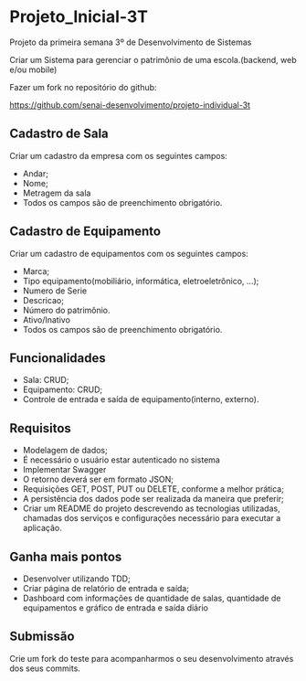 # Projeto_Inicial-3T
Projeto da primeira semana 3º de Desenvolvimento de Sistemas

Criar um Sistema para gerenciar o patrimônio de uma escola.(backend, web e/ou mobile)

Fazer um fork no repositório do github:

https://github.com/senai-desenvolvimento/projeto-individual-3t

## Cadastro de Sala
  
  Criar um cadastro da empresa com os seguintes campos:
  - Andar;
  - Nome;
  - Metragem da sala
  - Todos os campos são de preenchimento obrigatório.

## Cadastro de Equipamento
  
  Criar um cadastro de equipamentos com os seguintes campos:
  - Marca;
  - Tipo equipamento(mobiliário, informática, eletroeletrônico, ...);
  - Numero de Serie
  - Descricao;
  - Número do patrimônio.
  - Ativo/Inativo
  - Todos os campos são de preenchimento obrigatório.
  
## Funcionalidades
  
  - Sala: CRUD;
  - Equipamento: CRUD;
  - Controle de entrada e saída de equipamento(interno, externo).
   
## Requisitos

  - Modelagem de dados;
  - É necessário o usuário estar autenticado no sistema
  - Implementar Swagger
  - O retorno deverá ser em formato JSON;
  - Requisições GET, POST, PUT ou DELETE, conforme a melhor prática;
  - A persistência dos dados pode ser realizada da maneira que preferir;
  - Criar um  README do projeto descrevendo as tecnologias utilizadas, chamadas dos serviços e configurações necessário para executar a aplicação.

## Ganha mais pontos

  - Desenvolver utilizando TDD;
  - Criar página de relatório de entrada e saída;
  - Dashboard com informações de quantidade de salas, quantidade de equipamentos e gráfico de entrada e saída diário

## Submissão
  
  Crie um fork do teste para acompanharmos o seu desenvolvimento através dos seus commits.

